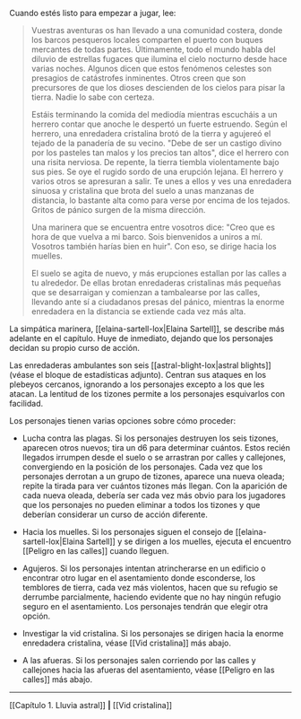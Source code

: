 Cuando estés listo para empezar a jugar, lee:  

> Vuestras aventuras os han llevado a una comunidad costera, donde los barcos pesqueros locales comparten el puerto con buques mercantes de todas partes. Últimamente, todo el mundo habla del diluvio de estrellas fugaces que ilumina el cielo nocturno desde hace varias noches. Algunos dicen que estos fenómenos celestes son presagios de catástrofes inminentes. Otros creen que son precursores de que los dioses descienden de los cielos para pisar la tierra. Nadie lo sabe con certeza.
> 
> Estáis terminando la comida del mediodía mientras escucháis a un herrero contar que anoche le despertó un fuerte estruendo. Según el herrero, una enredadera cristalina brotó de la tierra y agujereó el tejado de la panadería de su vecino. "Debe de ser un castigo divino por los pasteles tan malos y los precios tan altos", dice el herrero con una risita nerviosa. De repente, la tierra tiembla violentamente bajo sus pies. Se oye el rugido sordo de una erupción lejana. El herrero y varios otros se apresuran a salir. Te unes a ellos y ves una enredadera sinuosa y cristalina que brota del suelo a unas manzanas de distancia, lo bastante alta como para verse por encima de los tejados. Gritos de pánico surgen de la misma dirección.
> 
> Una marinera que se encuentra entre vosotros dice: "Creo que es hora de que vuelva a mi barco. Sois bienvenidos a uniros a mí. Vosotros también harías bien en huir". Con eso, se dirige hacia los muelles.
> 
> El suelo se agita de nuevo, y más erupciones estallan por las calles a tu alrededor. De ellas brotan enredaderas cristalinas más pequeñas que se desarraigan y comienzan a tambalearse por las calles, llevando ante sí a ciudadanos presas del pánico, mientras la enorme enredadera en la distancia se extiende cada vez más alta.

La simpática marinera, [[elaina-sartell-lox|Elaina Sartell]], se describe más adelante en el capítulo. Huye de inmediato, dejando que los personajes decidan su propio curso de acción.

Las enredaderas ambulantes son seis [[astral-blight-lox|astral blights]] (véase el bloque de estadísticas adjunto). Centran sus ataques en los plebeyos cercanos, ignorando a los personajes excepto a los que les atacan. La lentitud de los tizones permite a los personajes esquivarlos con facilidad.

Los personajes tienen varias opciones sobre cómo proceder:

  * Lucha contra las plagas. Si los personajes destruyen los seis tizones, aparecen otros nuevos; tira un d6 para determinar cuántos. Estos recién llegados irrumpen desde el suelo o se arrastran por calles y callejones, convergiendo en la posición de los personajes. Cada vez que los personajes derrotan a un grupo de tizones, aparece una nueva oleada; repite la tirada para ver cuántos tizones más llegan. Con la aparición de cada nueva oleada, debería ser cada vez más obvio para los jugadores que los personajes no pueden eliminar a todos los tizones y que deberían considerar un curso de acción diferente.

  * Hacia los muelles. Si los personajes siguen el consejo de [[elaina-sartell-lox|Elaina Sartell]] y se dirigen a los muelles, ejecuta el encuentro [[Peligro en las calles]] cuando lleguen.

  * Agujeros. Si los personajes intentan atrincherarse en un edificio o encontrar otro lugar en el asentamiento donde esconderse, los temblores de tierra, cada vez más violentos, hacen que su refugio se derrumbe parcialmente, haciendo evidente que no hay ningún refugio seguro en el asentamiento. Los personajes tendrán que elegir otra opción.

  * Investigar la vid cristalina. Si los personajes se dirigen hacia la enorme enredadera cristalina, véase [[Vid cristalina]] más abajo.

  * A las afueras. Si los personajes salen corriendo por las calles y callejones hacia las afueras del asentamiento, véase [[Peligro en las calles]] más abajo.

* * *

[[Capítulo 1. Lluvia astral]] **|** [[Vid cristalina]] 

